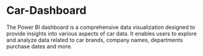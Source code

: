 # Car-Dashboard
The Power BI dashboard is a comprehensive data visualization designed to provide insights into various aspects of car data. It enables users to explore and analyze data related to car brands, company names, departments purchase dates and more.
